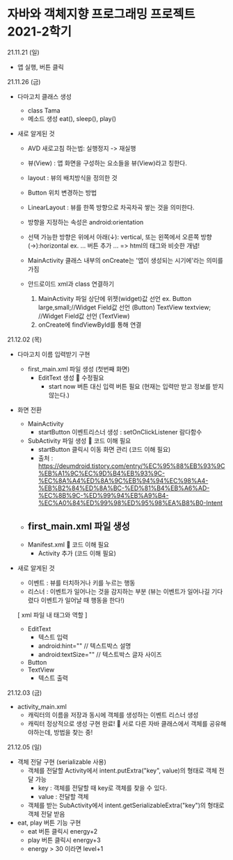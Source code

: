 # 자바와 객체지향 프로그래밍 프로젝트 2021-2학기

21.11.21 (일)
- 앱 실행, 버튼 클릭 

21.11.26 (금)
- 다마고치 클래스 생성
  - class Tama
  - 메소드 생성 eat(), sleep(), play()

- 새로 알게된 것
  - AVD 새로고침 하는법: 실행정지 -> 재실행
  - 뷰(View) : 앱 화면을 구성하는 요소들을 뷰(View)라고 칭한다.
  - layout : 뷰의 배치방식을 정의한 것
  - Button 위치 변경하는 방법
  - LinearLayout : 뷰를 한쪽 방향으로 차곡차곡 쌓는 것을 의미한다.
  - 방향을 지정하는 속성은 android:orientation
  - 선택 가능한 방향은 위에서 아래(↓): vertical, 또는 왼쪽에서 오른쪽 방향(→):horizontal
    ex. <LinearLayout android:orientation="vertical"> ... 버튼 추가 ... </LinearLayout>
        => html의 태그와 비슷한 개념!
  - MainActivity 클래스 내부의 onCreate는 '앱이 생성되는 시기에'라는 의미를 가짐

  - 안드로이드 xml과 class 연결하기
    1) MainActivity 파일 상단에 위젯(widget)값 선언
       ex. Button large,small;//Widget Field값 선언 (Button)
           TextView textview; //Widget Field값 선언 (TextView)
    2) onCreate에 findViewById를 통해 연결

21.12.02 (목)
- 다마고치 이름 입력받기 구현
    - first_main.xml 파일 생성 (첫번째 화면)
        - EditText 생성
        🔴 수정필요
            - start now 버튼 대신 입력 버튼 필요 (현재는 입력만 받고 정보를 받지 않는다.)

- 화면 전환
    - MainActivity
        - startButton 이벤트리스너 생성 : setOnClickListener 람다함수
    - SubActivity 파일 생성
        🔴 코드 이해 필요
        - startButton 클릭시 이동 화면 관리 (코드 이해 필요)
        - 출처 : https://deumdroid.tistory.com/entry/%EC%95%88%EB%93%9C%EB%A1%9C%EC%9D%B4%EB%93%9C-%EC%8A%A4%ED%8A%9C%EB%94%94%EC%98%A4-%EB%B2%84%ED%8A%BC-%ED%81%B4%EB%A6%AD-%EC%8B%9C-%ED%99%94%EB%A9%B4-%EC%A0%84%ED%99%98%ED%95%98%EA%B8%B0-Intent
    - first_main.xml 파일 생성
        -
    - Manifest.xml
        🔴 코드 이해 필요
        - Activity 추가 (코드 이해 필요)


- 새로 알게된 것
    - 이벤트 : 뷰를 터치하거나 키를 누르는 행동
    - 리스너 : 이벤트가 일어나는 것을 감지하는 부분
      (뷰는 이벤트가 일어나길 기다렸다 이벤트가 일어날 때 행동을 한다!)

    [ xml 파일 내 태그와 역할 ]
    - EditText
        - 텍스트 입력
        - android:hint="" // 텍스트박스 설명
        - android:textSize="" // 텍스트박스 글자 사이즈
    - Button
    - TextView
        - 텍스트 출력

21.12.03 (금)
- activity_main.xml
    - 캐릭터의 이름을 저장과 동시에 객체를 생성하는 이벤트 리스너 생성
    - 캐릭터 정상적으로 생성 구현 완료!
    🔴 서로 다른 자바 클래스에서 객체를 공유해야하는데, 방법을 찾는 중!

21.12.05 (일)
- 객체 전달 구현 (serializable 사용)
    - 객체를 전달할 Activity에서 intent.putExtra("key", value)의 형태로 객체 전달 가능
        - key : 객체를 전달할 때 key로 객체를 찾을 수 있다.
        - value : 전달할 객체
    - 객체를 받는 SubActivity에서 intent.getSerializableExtra("key")의 형태로 객체 전달 받음
- eat, play 버튼 기능 구현
    - eat 버튼 클릭시 energy+2
    - play 버튼 클릭시 energy+3
    - energy > 30 이라면 level+1


